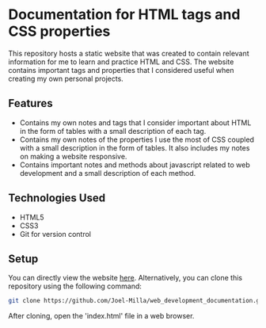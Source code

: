 # Documentation for HTML tags and CSS properties
This repository hosts a static website that was created to contain relevant information for me to learn and practice HTML and CSS. The website contains important tags and properties that I considered useful when creating my own personal projects.

## Features
- Contains my own notes and tags that I consider important about HTML in the form of tables with a small description of each tag.
- Contains my own notes of the properties I use the most of CSS coupled with a small description in the form of tables. It also includes my notes on making a website responsive.
- Contains important notes and methods about javascript related to web development and a small description of each method.

## Technologies Used
- HTML5
- CSS3
- Git for version control

## Setup
You can directly view the website [here](https://joel-milla.github.io/web_development_documentation/styles.html).
Alternatively, you can clone this repository using the following command:
```bash
git clone https://github.com/Joel-Milla/web_development_documentation.git
```
After cloning, open the 'index.html' file in a web browser.

